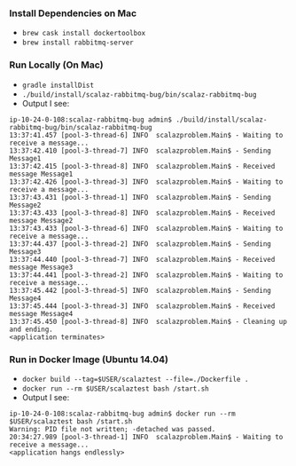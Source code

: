### Install Dependencies on Mac
- `brew cask install dockertoolbox`
- `brew install rabbitmq-server`

### Run Locally (On Mac)
- `gradle installDist`
- `./build/install/scalaz-rabbitmq-bug/bin/scalaz-rabbitmq-bug`
- Output I see:

```
ip-10-24-0-108:scalaz-rabbitmq-bug admin$ ./build/install/scalaz-rabbitmq-bug/bin/scalaz-rabbitmq-bug
13:37:41.457 [pool-3-thread-6] INFO  scalazproblem.Main$ - Waiting to receive a message...
13:37:42.410 [pool-3-thread-7] INFO  scalazproblem.Main$ - Sending Message1
13:37:42.415 [pool-3-thread-8] INFO  scalazproblem.Main$ - Received message Message1
13:37:42.426 [pool-3-thread-3] INFO  scalazproblem.Main$ - Waiting to receive a message...
13:37:43.431 [pool-3-thread-1] INFO  scalazproblem.Main$ - Sending Message2
13:37:43.433 [pool-3-thread-8] INFO  scalazproblem.Main$ - Received message Message2
13:37:43.433 [pool-3-thread-6] INFO  scalazproblem.Main$ - Waiting to receive a message...
13:37:44.437 [pool-3-thread-2] INFO  scalazproblem.Main$ - Sending Message3
13:37:44.440 [pool-3-thread-7] INFO  scalazproblem.Main$ - Received message Message3
13:37:44.441 [pool-3-thread-2] INFO  scalazproblem.Main$ - Waiting to receive a message...
13:37:45.442 [pool-3-thread-5] INFO  scalazproblem.Main$ - Sending Message4
13:37:45.444 [pool-3-thread-3] INFO  scalazproblem.Main$ - Received message Message4
13:37:45.450 [pool-3-thread-8] INFO  scalazproblem.Main$ - Cleaning up and ending.
<application terminates>
```

### Run in Docker Image (Ubuntu 14.04)
- `docker build --tag=$USER/scalaztest --file=./Dockerfile .`
- `docker run --rm $USER/scalaztest bash /start.sh`
- Output I see:

```
ip-10-24-0-108:scalaz-rabbitmq-bug admin$ docker run --rm $USER/scalaztest bash /start.sh
Warning: PID file not written; -detached was passed.
20:34:27.989 [pool-3-thread-1] INFO  scalazproblem.Main$ - Waiting to receive a message...
<application hangs endlessly>
```
